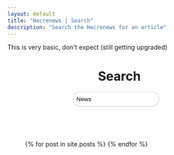 ```yaml
---
layout: default
title: "Hecrenews | Search"
description: "Search the Hecrenews for an article"
---
```


This is very basic, don't expect (still getting upgraded)

<h1 style="display:flex;justify-content:center">Search</h1>
<form onSubmit="return search()">
  <input type="text" id="search-query" value="News" />
  <button type="submit" value="Search"><i class="fas fa-search fa-2x"></i></button>
</form>
<div class="tag-container">
</div>

<div class="search-results">
  <div class="post-list-container container">
    <ul class="post-list">
      {% for post in site.posts %}
      <li class="post-list-item hidden" thumb="{{ post.thumb }}" tags="
      {%for tag in post.tags%}{{ tag }} {% endfor %}">
        <div class="post-list-info">
          <a class="post-list-link" href="{{ post.url | relative_url }}">{{ post.title | escape }}</a>
          <span class="post-list-date">{{ post.date | date: "%B %-d, %Y" }}</span>
          <div class="post-tag-container">
            {% for tag in post.tags %}
            <p class="post-tag">{{ tag }}</p>
            {% endfor %}
          </div>
        </div>
      </li>
      {% endfor %}
    </ul>
  </div>
</div>

<script type="text/javascript">

  postTags = [];
  allTags = [];
  for (var i = 0; i < $('.post-list-item').length; i++) {
    var tags = $($('.post-list-item')[i]).attr('tags').split(" ");
    var realTags = []
    for (var j = 0; j < tags.length; j++) {
      if (tags[j] === "\n" || tags[j] === "") {
      } else {
        realTags.push(tags[j]);
        if (!allTags.includes(tags[j])) {
          allTags.push(tags[j]);
        }
      }
    }
    postTags.push(realTags);
  }
  allTags.sort();

  for (var i = 0; i < allTags.length; i++) {
    $('.tag-container').append("<p class='tag' onclick='search(\"" + allTags[i] + "\")'>" + allTags[i] + "</p>");
  }

  function search(query) {
    $('.post-list-item').addClass('hidden');
    if (!query)
    {
      if (!$("input#search-query").val()) {
        return false;
      }
      query = $("input#search-query").val();//.toLowerCase();
      query = query[0].toUpperCase() + query.slice(1);
    }
    else {
      $("input#search-query").val(query);
    }

    for (var i = 0; i < $('.post-list-item').length; i++) {
      if (postTags[i].includes(query) ||
          $($('.post-list-item')[i]).find('.post-list-link').html().includes(query)) {
        $($('.post-list-item')[i]).removeClass('hidden');
      }
    }

    return false;
  }
</script>

<style>
  form {
    display: flex;
    justify-content: center;
  }

  form input[type=text] {
    margin-right: 16px;
    padding: 8px;
    border-radius: 16px;
    border: 1px solid #ccc;
  }

  form button[type=submit] {
    padding: 0;
    border-radius: 50%;
    border: none;
    background: transparent;
  }

  .search-results {
    padding: 16px;
  }

  .post-list-container .post-list {
    display: flex;
    flex-wrap: wrap;
    flex-direction: row;
    justify-content: space-between;
  }

  .post-list-item {
    width: calc(50% - 8px)
  }

  .hidden {
    display: none;
  }

  .tag-container {
    display: flex;
    flex-wrap: wrap;
    padding: 16px;
  }

  .tag {
    padding: 8px;
    background-color: #ff4d4d;
    color: #fff;
    box-shadow: 0 1px 3px rgba(0,0,0,.25);
    font-size: .8rem;
    margin: 8px 8px 0 0;
    cursor: pointer;
  }
</style>
